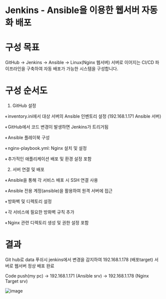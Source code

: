 # Jenkins - Ansible을 이용한 웹서버 자동화 배포


# 구성 목표 
GitHub → Jenkins → Ansible → Linux(Nginx 웹서버) 서버로 이어지는 CI/CD 파이프라인을 구축하여 자동 배포가 가능한 시스템을 구성합니다.


# 구성 순서도


1. GitHub 설정


◐inventory.ini에서 대상 서버의 Ansible 인벤토리 설정 (192.168.1.171 Ansible 서버)

◐GitHub에서 코드 변경이 발생하면 Jenkins가 트리거됨

◐Ansible 플레이북 구성

◐nginx-playbook.yml: Nginx 설치 및 설정

◐추가적인 애플리케이션 배포 및 환경 설정 포함


2. 서버 연결 및 배포


◐Ansible을 통해 각 서비스 배포 시 SSH 연결 사용

◐Ansible 전용 계정(ansible)을 활용하여 원격 서버에 접근

◐방화벽 및 디렉토리 설정

◐각 서비스에 필요한 방화벽 규칙 추가

◐Nginx 관련 디렉토리 생성 및 권한 설정 포함

# 결과

Git hub로 data 푸쉬시 jenkins에서 변경을 감지하여 192.168.1.178 (배포target) 서버로 웹서버 정상 배포 완료

Code push(my pc) → 192.168.1.171 (Ansible srv) → 192.168.1.178 (Nginx Target srv)

![image](https://github.com/user-attachments/assets/6a3db358-4d8c-4036-914d-c8f5728141cc)
